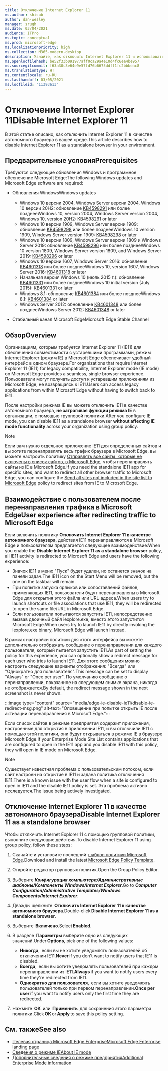 ```yaml
---
title: Отключение Internet Explorer 11
ms.author: shisub
author: dan-wesley
manager: srugh
ms.date: 03/04/2021
audience: ITPro
ms.topic: conceptual
ms.prod: microsoft-edge
ms.localizationpriority: high
ms.collection: M365-modern-desktop
description: Узнайте, как отключить Internet Explorer 11 и использовать режим Internet Explorer в Microsoft Edge.
ms.openlocfilehash: be52f33b091977aff0ca29a4e10d4fc6ea4be957
ms.sourcegitcommit: f63a30c3e64e9e57fd76b6675ddff1fc2bbbeac8
ms.translationtype: HT
ms.contentlocale: ru-RU
ms.lasthandoff: 03/05/2021
ms.locfileid: "11393613"
---
```

# <a name="disable-internet-explorer-11"></a><span data-ttu-id="69741-103">Отключение Internet Explorer 11</span><span class="sxs-lookup"><span data-stu-id="69741-103">Disable Internet Explorer 11</span></span>

<span data-ttu-id="69741-104">В этой статье описано, как отключить Internet Explorer 11 в качестве автономного браузера в вашей среде.</span><span class="sxs-lookup"><span data-stu-id="69741-104">This article describes how to disable Internet Explorer 11 as a standalone browser in your environment.</span></span>

## <a name="prerequisites"></a><span data-ttu-id="69741-105">Предварительные условия</span><span class="sxs-lookup"><span data-stu-id="69741-105">Prerequisites</span></span>

<span data-ttu-id="69741-106">Требуются следующие обновления Windows и программное обеспечение Microsoft Edge:</span><span class="sxs-lookup"><span data-stu-id="69741-106">The following Windows updates and Microsoft Edge software are required:</span></span>

- <span data-ttu-id="69741-107">Обновления Windows</span><span class="sxs-lookup"><span data-stu-id="69741-107">Windows updates</span></span>

  - <span data-ttu-id="69741-108">Windows 10 версии 2004, Windows Server версии 2004, Windows 10 версии 20H2: обновление [KB4598291](https://support.microsoft.com/topic/february-2-2021-kb4598291-os-builds-19041-789-and-19042-789-preview-6a766199-a4f1-616e-1f5c-58bdc3ca5e3b) или более позднее</span><span class="sxs-lookup"><span data-stu-id="69741-108">Windows 10, version 2004, Windows Server version 2004, Windows 10, version 20H2: [KB4598291](https://support.microsoft.com/topic/february-2-2021-kb4598291-os-builds-19041-789-and-19042-789-preview-6a766199-a4f1-616e-1f5c-58bdc3ca5e3b) or later</span></span>
  - <span data-ttu-id="69741-109">Windows 10 версии 1909, Windows Server версии 1909: обновление [KB4598298](https://support.microsoft.com/topic/january-21-2021-kb4598298-os-build-18363-1350-preview-02dfd9ba-91a2-1b82-dede-42f288c02511) или более позднее</span><span class="sxs-lookup"><span data-stu-id="69741-109">Windows 10 version 1909, Windows Server version 1909: [KB4598298](https://support.microsoft.com/topic/january-21-2021-kb4598298-os-build-18363-1350-preview-02dfd9ba-91a2-1b82-dede-42f288c02511) or later</span></span>
  - <span data-ttu-id="69741-110">Windows 10 версии 1809, Windows Server версии 1809 и Windows Server 2019: обновление [KB4598296](https://support.microsoft.com/topic/january-21-2021-kb4598296-os-build-17763-1728-preview-4c0931ff-45b7-ff59-5e00-c03b5afb363d) или более позднее</span><span class="sxs-lookup"><span data-stu-id="69741-110">Windows 10 version 1809, Windows Server version 1809, and Windows Server 2019: [KB4598296](https://support.microsoft.com/topic/january-21-2021-kb4598296-os-build-17763-1728-preview-4c0931ff-45b7-ff59-5e00-c03b5afb363d) or later</span></span>
  - <span data-ttu-id="69741-111">Windows 10 версии 1607, Windows Server 2016: обновление [KB4601318](https://support.microsoft.com/topic/february-9-2021-kb4601318-os-build-14393-4225-c5e3de6c-e3e6-ffb5-6197-48b9ce16446e) или более позднее</span><span class="sxs-lookup"><span data-stu-id="69741-111">Windows 10, version 1607, Windows Server 2016: [KB4601318](https://support.microsoft.com/topic/february-9-2021-kb4601318-os-build-14393-4225-c5e3de6c-e3e6-ffb5-6197-48b9ce16446e) or later</span></span>
   - <span data-ttu-id="69741-112">Начальная версия Windows 10 (июль 2015 г.): обновление [KB4601331](https://support.microsoft.com/office/february-9-2021%e2%80%94kb4601331-os-build-10240-18842-6227d078-fef3-8d67-27e0-1882e6cb79ff?ui=en-US&rs=en-US&ad=US) или более позднее</span><span class="sxs-lookup"><span data-stu-id="69741-112">Windows 10 initial version (July 2015): [KB4601331](https://support.microsoft.com/office/february-9-2021%e2%80%94kb4601331-os-build-10240-18842-6227d078-fef3-8d67-27e0-1882e6cb79ff?ui=en-US&rs=en-US&ad=US) or later</span></span>
  - <span data-ttu-id="69741-113">Windows 8.1: обновление [KB4601384](https://support.microsoft.com/topic/february-9-2021-kb4601384-monthly-rollup-16bdbb75-dd4b-2910-abc5-7891c9756b96) или более позднее</span><span class="sxs-lookup"><span data-stu-id="69741-113">Windows 8.1: [KB4601384](https://support.microsoft.com/topic/february-9-2021-kb4601384-monthly-rollup-16bdbb75-dd4b-2910-abc5-7891c9756b96) or later</span></span>
  - <span data-ttu-id="69741-114">Windows Server 2012: обновление [KB4601348](https://support.microsoft.com/topic/february-9-2021-kb4601348-monthly-rollup-2c338c0c-73d6-fb80-cc91-f1a86e80db0c) или более позднее</span><span class="sxs-lookup"><span data-stu-id="69741-114">Windows Server 2012: [KB4601348](https://support.microsoft.com/topic/february-9-2021-kb4601348-monthly-rollup-2c338c0c-73d6-fb80-cc91-f1a86e80db0c) or later</span></span>
  
- <span data-ttu-id="69741-115">Стабильный канал Microsoft Edge</span><span class="sxs-lookup"><span data-stu-id="69741-115">Microsoft Edge Stable Channel</span></span>


## <a name="overview"></a><span data-ttu-id="69741-116">Обзор</span><span class="sxs-lookup"><span data-stu-id="69741-116">Overview</span></span>

<span data-ttu-id="69741-117">Организациям, которым требуется Internet Explorer 11 (IE11) для обеспечения совместимости с устаревшими программами, режим Internet Explorer (режим IE) в Microsoft Edge обеспечивает удобный интерфейс в одном браузере.</span><span class="sxs-lookup"><span data-stu-id="69741-117">For organizations that require Internet Explorer 11 (IE11) for legacy compatibility, Internet Explorer mode (IE mode) on Microsoft Edge provides a seamless, single browser experience.</span></span> <span data-ttu-id="69741-118">Пользователи могут получать доступ к устаревшим приложениям из Microsoft Edge, не возвращаясь к IE11.</span><span class="sxs-lookup"><span data-stu-id="69741-118">Users can access legacy applications from within Microsoft Edge without having to switch back to IE11.</span></span>

<span data-ttu-id="69741-119">После настройки режима IE вы можете отключить IE11 в качестве автономного браузера, **не затрагивая функции режима IE** в организации, с помощью групповой политики.</span><span class="sxs-lookup"><span data-stu-id="69741-119">After you configure IE mode, you can disable IE11 as a standalone browser **without affecting IE mode functionality** across your organization using group policy.</span></span>

> [!NOTE]
> <span data-ttu-id="69741-120">Если вам нужно отдельное приложение IE11 для определенных сайтов и вы хотите перенаправлять весь трафик браузера в Microsoft Edge, вы можете настроить политику [Отправлять все сайты, которые не включены в список сайтов, в Microsoft Edge](https://docs.microsoft.com/deployedge/edge-ie-mode-policies#redirect-sites-from-ie-to-microsoft-edge), чтобы перенаправлять сайты из IE в Microsoft Edge.</span><span class="sxs-lookup"><span data-stu-id="69741-120">If you need the standalone IE11 app for specific sites, and want to redirect all other browser traffic to Microsoft Edge, you can configure the [Send all sites not included in the site list to Microsoft Edge](https://docs.microsoft.com/deployedge/edge-ie-mode-policies#redirect-sites-from-ie-to-microsoft-edge) policy to redirect sites from IE to Microsoft Edge.</span></span>

## <a name="user-experience-after-redirecting-traffic-to-microsoft-edge"></a><span data-ttu-id="69741-121">Взаимодействие с пользователем после перенаправления трафика в Microsoft Edge</span><span class="sxs-lookup"><span data-stu-id="69741-121">User experience after redirecting traffic to Microsoft Edge</span></span>

<span data-ttu-id="69741-122">Если включить политику **Отключить Internet Explorer 11 в качестве автономного браузера**, действия IE11 перенаправляются в Microsoft Edge и пользователям предлагается следующее взаимодействие:</span><span class="sxs-lookup"><span data-stu-id="69741-122">When you enable the **Disable Internet Explorer 11 as a standalone browser** policy, all IE11 activity is redirected to Microsoft Edge and users have the following experience:</span></span>

- <span data-ttu-id="69741-123">Значок IE11 в меню "Пуск" будет удален, но останется значок на панели задач.</span><span class="sxs-lookup"><span data-stu-id="69741-123">The IE11 icon on the Start Menu will be removed, but the one on the taskbar will remain.</span></span>
- <span data-ttu-id="69741-124">При попытке запуска ярлыков или сопоставлений файлов, применяющих IE11, пользователи будут перенаправлены в Microsoft Edge для открытия этого файла или URL-адреса.</span><span class="sxs-lookup"><span data-stu-id="69741-124">When users try to launch shortcuts or file associations that use IE11, they will be redirected to open the same file/URL in Microsoft Edge.</span></span>
- <span data-ttu-id="69741-125">Если пользователи попытаются запустить IE11, непосредственно вызвав двоичный файл iexplore.exe, вместо этого запустится Microsoft Edge.</span><span class="sxs-lookup"><span data-stu-id="69741-125">When users try to launch IE11 by directly invoking the iexplore.exe binary, Microsoft Edge will launch instead.</span></span>

<span data-ttu-id="69741-126">В рамках настройки политики для этого интерфейса вы можете дополнительно отображать сообщение о перенаправлении для каждого пользователя, который пытается запустить IE11.</span><span class="sxs-lookup"><span data-stu-id="69741-126">As part of setting the policy for this experience, you can optionally show a redirect message for each user who tries to launch IE11.</span></span> <span data-ttu-id="69741-127">Для этого сообщения можно настроить следующие варианты отображения: "Всегда" или "Однократно для пользователя".</span><span class="sxs-lookup"><span data-stu-id="69741-127">This message can be set to display "Always" or "Once per user".</span></span> <span data-ttu-id="69741-128">По умолчанию сообщение о перенаправлении, показанное на следующем снимке экрана, никогда не отображается.</span><span class="sxs-lookup"><span data-stu-id="69741-128">By default, the redirect message shown in the next screenshot is never shown.</span></span>

:::image type="content" source="media/edge-ie-disable-ie11/disable-ie-redirect-msg.png" alt-text="Оповещение при попытке открыть IE после активации перенаправления в Microsoft Edge.":::

<span data-ttu-id="69741-130">Если список сайтов в режиме предприятия содержит приложения, настроенные для открытия в приложении IE11, и вы отключили IE11 с помощью этой политики, они будут открываться в режиме IE в браузере Microsoft Edge.</span><span class="sxs-lookup"><span data-stu-id="69741-130">If your Enterprise Mode Site List contains applications that are configured to open in the IE11 app and you disable IE11 with this policy, they will open in IE mode on Microsoft Edge.</span></span>
> [!NOTE]
> <span data-ttu-id="69741-131">Существует известная проблема с пользовательским потоком, если сайт настроен на открытие в IE11 и задана политика отключения IE11.</span><span class="sxs-lookup"><span data-stu-id="69741-131">There is a known issue with the user flow when a site is configured to open in IE11 and the disable IE11 policy is set.</span></span> <span data-ttu-id="69741-132">Эта проблема активно исследуется.</span><span class="sxs-lookup"><span data-stu-id="69741-132">The issue being actively investigated.</span></span>

## <a name="disable-internet-explorer-11-as-a-standalone-browser"></a><span data-ttu-id="69741-133">Отключение Internet Explorer 11 в качестве автономного браузера</span><span class="sxs-lookup"><span data-stu-id="69741-133">Disable Internet Explorer 11 as a standalone browser</span></span>

<span data-ttu-id="69741-134">Чтобы отключить Internet Explorer 11 с помощью групповой политики, выполните следующие действия.</span><span class="sxs-lookup"><span data-stu-id="69741-134">To disable Internet Explorer 11 using group policy, follow these steps:</span></span>

1. <span data-ttu-id="69741-135">Скачайте и установите последний  [шаблон политики Microsoft Edge](https://www.microsoft.com/edge/business/download).</span><span class="sxs-lookup"><span data-stu-id="69741-135">Download and install the latest [Microsoft Edge Policy Template](https://www.microsoft.com/edge/business/download).</span></span>
2. <span data-ttu-id="69741-136">Откройте редактор групповых политик.</span><span class="sxs-lookup"><span data-stu-id="69741-136">Open the Group Policy Editor.</span></span>
3. <span data-ttu-id="69741-137">Выберите ***Конфигурация компьютера/Административные шаблоны/Компоненты Windows/Internet Explorer***.</span><span class="sxs-lookup"><span data-stu-id="69741-137">Go to ***Computer Configuration/Administrative Templates/Windows Components/Internet Explorer***.</span></span> 
4. <span data-ttu-id="69741-138">Дважды щелкните  **Отключить Internet Explorer 11 в качестве автономного браузера**.</span><span class="sxs-lookup"><span data-stu-id="69741-138">Double-click **Disable Internet Explorer 11 as a standalone browser**.</span></span>
5. <span data-ttu-id="69741-139">Выберите  **Включено**.</span><span class="sxs-lookup"><span data-stu-id="69741-139">Select **Enabled**.</span></span>
6. <span data-ttu-id="69741-140">В разделе  **Параметры** выберите одно из следующих значений.</span><span class="sxs-lookup"><span data-stu-id="69741-140">Under **Options**, pick one of the following values:</span></span>

   - <span data-ttu-id="69741-141">**Никогда**,  если вы не хотите уведомлять пользователей об отключении IE11.</span><span class="sxs-lookup"><span data-stu-id="69741-141">**Never** if you don’t want to notify users that IE11 is disabled.</span></span>
   - <span data-ttu-id="69741-142">**Всегда**,  если вы хотите уведомлять пользователей при каждом перенаправлении из IE11.</span><span class="sxs-lookup"><span data-stu-id="69741-142">**Always** if you want to notify users every time they're redirected from IE11.</span></span>
   - <span data-ttu-id="69741-143">**Однократно для пользователя**,  если вы хотите уведомлять пользователей только при первом перенаправлении.</span><span class="sxs-lookup"><span data-stu-id="69741-143">**Once per user** if you want to notify users only the first time they are redirected.</span></span>

7. <span data-ttu-id="69741-144">Нажмите  **ОК**  или  **Применить**  для сохранения этого параметра политики.</span><span class="sxs-lookup"><span data-stu-id="69741-144">Click **OK** or **Apply** to save this policy setting.</span></span>

## <a name="see-also"></a><span data-ttu-id="69741-145">См. также</span><span class="sxs-lookup"><span data-stu-id="69741-145">See also</span></span>

- [<span data-ttu-id="69741-146">Целевая страница Microsoft Edge Enterprise</span><span class="sxs-lookup"><span data-stu-id="69741-146">Microsoft Edge Enterprise landing page</span></span>](https://aka.ms/EdgeEnterprise)
- [<span data-ttu-id="69741-147">Сведения о режиме IE</span><span class="sxs-lookup"><span data-stu-id="69741-147">About IE mode</span></span>](https://docs.microsoft.com/deployedge/edge-ie-mode)
- [<span data-ttu-id="69741-148">Дополнительные сведения о режиме предприятия</span><span class="sxs-lookup"><span data-stu-id="69741-148">Additional Enterprise Mode information</span></span>](https://docs.microsoft.com/internet-explorer/ie11-deploy-guide/enterprise-mode-overview-for-ie11)
